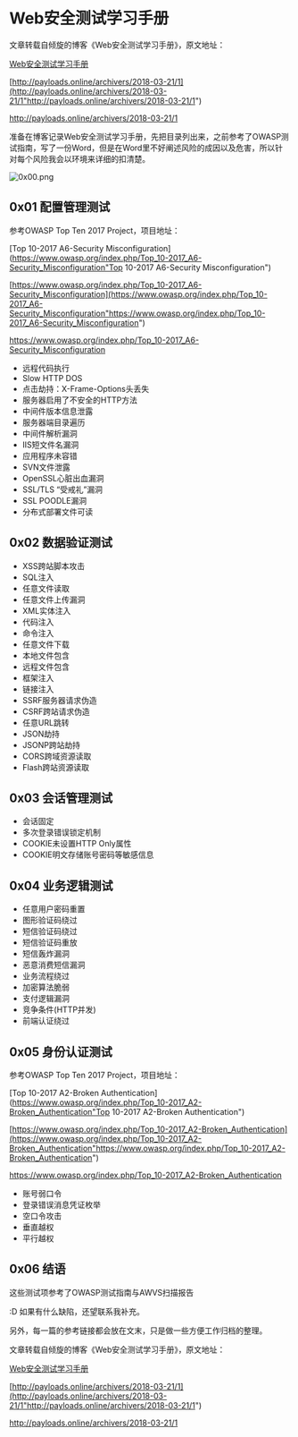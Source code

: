 # Web安全测试学习手册 #  

文章转载自倾旋的博客《Web安全测试学习手册》，原文地址：  

[Web安全测试学习手册](http://payloads.online/archivers/2018-03-21/1"Web安全测试学习手册")  

[http://payloads.online/archivers/2018-03-21/1](http://payloads.online/archivers/2018-03-21/1"http://payloads.online/archivers/2018-03-21/1")  

http://payloads.online/archivers/2018-03-21/1  

准备在博客记录Web安全测试学习手册，先把目录列出来，之前参考了OWASP测试指南，写了一份Word，但是在Word里不好阐述风险的成因以及危害，所以针对每个风险我会以环境来详细的扣清楚。  

![0x00.png](https://whitecell.io/upload/attach/201809/151_K8B8TW4M67MQ5BJ.png "0x00.png")  

## 0x01 配置管理测试 ##  

参考OWASP Top Ten 2017 Project，项目地址：  

[Top 10-2017 A6-Security Misconfiguration](https://www.owasp.org/index.php/Top_10-2017_A6-Security_Misconfiguration"Top 10-2017 A6-Security Misconfiguration")  

[https://www.owasp.org/index.php/Top_10-2017_A6-Security_Misconfiguration](https://www.owasp.org/index.php/Top_10-2017_A6-Security_Misconfiguration"https://www.owasp.org/index.php/Top_10-2017_A6-Security_Misconfiguration")  

https://www.owasp.org/index.php/Top_10-2017_A6-Security_Misconfiguration  

- 远程代码执行  
- Slow HTTP DOS  
- 点击劫持：X-Frame-Options头丢失  
- 服务器启用了不安全的HTTP方法  
- 中间件版本信息泄露  
- 服务器端目录遍历  
- 中间件解析漏洞  
- IIS短文件名漏洞  
- 应用程序未容错  
- SVN文件泄露  
- OpenSSL心脏出血漏洞  
- SSL/TLS “受戒礼”漏洞  
- SSL POODLE漏洞  
- 分布式部署文件可读  

## 0x02 数据验证测试 ##  

- XSS跨站脚本攻击  
- SQL注入  
- 任意文件读取  
- 任意文件上传漏洞  
- XML实体注入  
- 代码注入  
- 命令注入  
- 任意文件下载  
- 本地文件包含  
- 远程文件包含  
- 框架注入  
- 链接注入  
- SSRF服务器请求伪造  
- CSRF跨站请求伪造  
- 任意URL跳转  
- JSON劫持  
- JSONP跨站劫持  
- CORS跨域资源读取  
- Flash跨站资源读取  

## 0x03 会话管理测试 ##  

- 会话固定  
- 多次登录错误锁定机制  
- COOKIE未设置HTTP Only属性  
- COOKIE明文存储账号密码等敏感信息  

## 0x04 业务逻辑测试 ##  

- 任意用户密码重置  
- 图形验证码绕过  
- 短信验证码绕过  
- 短信验证码重放  
- 短信轰炸漏洞  
- 恶意消费短信漏洞  
- 业务流程绕过  
- 加密算法脆弱  
- 支付逻辑漏洞  
- 竞争条件(HTTP并发)  
- 前端认证绕过  

## 0x05 身份认证测试 ##  

参考OWASP Top Ten 2017 Project，项目地址：  

[Top 10-2017 A2-Broken Authentication](https://www.owasp.org/index.php/Top_10-2017_A2-Broken_Authentication"Top 10-2017 A2-Broken Authentication")  

[https://www.owasp.org/index.php/Top_10-2017_A2-Broken_Authentication](https://www.owasp.org/index.php/Top_10-2017_A2-Broken_Authentication"https://www.owasp.org/index.php/Top_10-2017_A2-Broken_Authentication")  

https://www.owasp.org/index.php/Top_10-2017_A2-Broken_Authentication  

- 账号弱口令  
- 登录错误消息凭证枚举  
- 空口令攻击  
- 垂直越权  
- 平行越权  

## 0x06 结语 ##  

这些测试项参考了OWASP测试指南与AWVS扫描报告  

:D 如果有什么缺陷，还望联系我补充。  

另外，每一篇的参考链接都会放在文末，只是做一些方便工作归档的整理。  

文章转载自倾旋的博客《Web安全测试学习手册》，原文地址：  

[Web安全测试学习手册](http://payloads.online/archivers/2018-03-21/1"Web安全测试学习手册")  

[http://payloads.online/archivers/2018-03-21/1](http://payloads.online/archivers/2018-03-21/1"http://payloads.online/archivers/2018-03-21/1")  

http://payloads.online/archivers/2018-03-21/1  